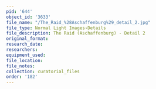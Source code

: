 ```yaml
---
pid: '644'
object_id: '3633'
file_name: "/The_Raid_%28Aschaffenburg%29_detail_2.jpg"
file_type: Normal Light Images›Details
file_description: The Raid (Aschaffenburg) - Detail 2
original_format:
research_date:
researchers:
equipment_used:
file_location:
file_notes:
collection: curatorial_files
order: '182'
---
```

